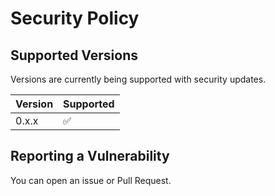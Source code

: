 # Security Policy

## Supported Versions

Versions are currently being supported with security updates.

| Version | Supported          |
| ------- | ------------------ |
| 0.x.x   | :white_check_mark: |

## Reporting a Vulnerability

You can open an issue or Pull Request.

